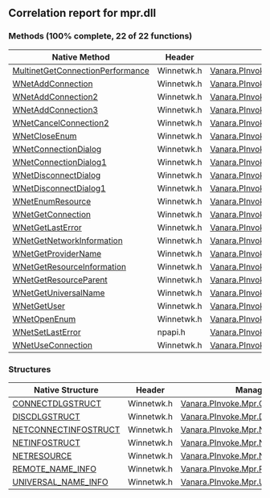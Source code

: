 ## Correlation report for mpr.dll  
### Methods (100% complete, 22 of 22 functions)  
Native Method | Header | Managed Method  
--- | --- | ---  
[MultinetGetConnectionPerformance](https://www.google.com/search?num=5&q=MultinetGetConnectionPerformanceA+site%3Adocs.microsoft.com) | Winnetwk.h | [Vanara.PInvoke.Mpr.MultinetGetConnectionPerformance](https://github.com/dahall/Vanara/search?l=C%23&q=MultinetGetConnectionPerformance)  
[WNetAddConnection](https://www.google.com/search?num=5&q=WNetAddConnectionA+site%3Adocs.microsoft.com) | Winnetwk.h | [Vanara.PInvoke.Mpr.WNetAddConnection](https://github.com/dahall/Vanara/search?l=C%23&q=WNetAddConnection)  
[WNetAddConnection2](https://www.google.com/search?num=5&q=WNetAddConnection2A+site%3Adocs.microsoft.com) | Winnetwk.h | [Vanara.PInvoke.Mpr.WNetAddConnection2](https://github.com/dahall/Vanara/search?l=C%23&q=WNetAddConnection2)  
[WNetAddConnection3](https://www.google.com/search?num=5&q=WNetAddConnection3A+site%3Adocs.microsoft.com) | Winnetwk.h | [Vanara.PInvoke.Mpr.WNetAddConnection3](https://github.com/dahall/Vanara/search?l=C%23&q=WNetAddConnection3)  
[WNetCancelConnection2](https://www.google.com/search?num=5&q=WNetCancelConnection2A+site%3Adocs.microsoft.com) | Winnetwk.h | [Vanara.PInvoke.Mpr.WNetCancelConnection2](https://github.com/dahall/Vanara/search?l=C%23&q=WNetCancelConnection2)  
[WNetCloseEnum](https://www.google.com/search?num=5&q=WNetCloseEnum+site%3Adocs.microsoft.com) | Winnetwk.h | [Vanara.PInvoke.Mpr.WNetCloseEnum](https://github.com/dahall/Vanara/search?l=C%23&q=WNetCloseEnum)  
[WNetConnectionDialog](https://www.google.com/search?num=5&q=WNetConnectionDialog+site%3Adocs.microsoft.com) | Winnetwk.h | [Vanara.PInvoke.Mpr.WNetConnectionDialog](https://github.com/dahall/Vanara/search?l=C%23&q=WNetConnectionDialog)  
[WNetConnectionDialog1](https://www.google.com/search?num=5&q=WNetConnectionDialog1A+site%3Adocs.microsoft.com) | Winnetwk.h | [Vanara.PInvoke.Mpr.WNetConnectionDialog1](https://github.com/dahall/Vanara/search?l=C%23&q=WNetConnectionDialog1)  
[WNetDisconnectDialog](https://www.google.com/search?num=5&q=WNetDisconnectDialog+site%3Adocs.microsoft.com) | Winnetwk.h | [Vanara.PInvoke.Mpr.WNetDisconnectDialog](https://github.com/dahall/Vanara/search?l=C%23&q=WNetDisconnectDialog)  
[WNetDisconnectDialog1](https://www.google.com/search?num=5&q=WNetDisconnectDialog1A+site%3Adocs.microsoft.com) | Winnetwk.h | [Vanara.PInvoke.Mpr.WNetDisconnectDialog1](https://github.com/dahall/Vanara/search?l=C%23&q=WNetDisconnectDialog1)  
[WNetEnumResource](https://www.google.com/search?num=5&q=WNetEnumResourceA+site%3Adocs.microsoft.com) | Winnetwk.h | [Vanara.PInvoke.Mpr.WNetEnumResource](https://github.com/dahall/Vanara/search?l=C%23&q=WNetEnumResource)  
[WNetGetConnection](https://www.google.com/search?num=5&q=WNetGetConnectionA+site%3Adocs.microsoft.com) | Winnetwk.h | [Vanara.PInvoke.Mpr.WNetGetConnection](https://github.com/dahall/Vanara/search?l=C%23&q=WNetGetConnection)  
[WNetGetLastError](https://www.google.com/search?num=5&q=WNetGetLastErrorA+site%3Adocs.microsoft.com) | Winnetwk.h | [Vanara.PInvoke.Mpr.WNetGetLastError](https://github.com/dahall/Vanara/search?l=C%23&q=WNetGetLastError)  
[WNetGetNetworkInformation](https://www.google.com/search?num=5&q=WNetGetNetworkInformationA+site%3Adocs.microsoft.com) | Winnetwk.h | [Vanara.PInvoke.Mpr.WNetGetNetworkInformation](https://github.com/dahall/Vanara/search?l=C%23&q=WNetGetNetworkInformation)  
[WNetGetProviderName](https://www.google.com/search?num=5&q=WNetGetProviderNameA+site%3Adocs.microsoft.com) | Winnetwk.h | [Vanara.PInvoke.Mpr.WNetGetProviderName](https://github.com/dahall/Vanara/search?l=C%23&q=WNetGetProviderName)  
[WNetGetResourceInformation](https://www.google.com/search?num=5&q=WNetGetResourceInformationA+site%3Adocs.microsoft.com) | Winnetwk.h | [Vanara.PInvoke.Mpr.WNetGetResourceInformation](https://github.com/dahall/Vanara/search?l=C%23&q=WNetGetResourceInformation)  
[WNetGetResourceParent](https://www.google.com/search?num=5&q=WNetGetResourceParentA+site%3Adocs.microsoft.com) | Winnetwk.h | [Vanara.PInvoke.Mpr.WNetGetResourceParent](https://github.com/dahall/Vanara/search?l=C%23&q=WNetGetResourceParent)  
[WNetGetUniversalName](https://www.google.com/search?num=5&q=WNetGetUniversalNameA+site%3Adocs.microsoft.com) | Winnetwk.h | [Vanara.PInvoke.Mpr.WNetGetUniversalName](https://github.com/dahall/Vanara/search?l=C%23&q=WNetGetUniversalName)  
[WNetGetUser](https://www.google.com/search?num=5&q=WNetGetUserA+site%3Adocs.microsoft.com) | Winnetwk.h | [Vanara.PInvoke.Mpr.WNetGetUser](https://github.com/dahall/Vanara/search?l=C%23&q=WNetGetUser)  
[WNetOpenEnum](https://www.google.com/search?num=5&q=WNetOpenEnumA+site%3Adocs.microsoft.com) | Winnetwk.h | [Vanara.PInvoke.Mpr.WNetOpenEnum](https://github.com/dahall/Vanara/search?l=C%23&q=WNetOpenEnum)  
[WNetSetLastError](https://www.google.com/search?num=5&q=WNetSetLastErrorA+site%3Adocs.microsoft.com) | npapi.h | [Vanara.PInvoke.Mpr.WNetSetLastError](https://github.com/dahall/Vanara/search?l=C%23&q=WNetSetLastError)  
[WNetUseConnection](https://www.google.com/search?num=5&q=WNetUseConnectionA+site%3Adocs.microsoft.com) | Winnetwk.h | [Vanara.PInvoke.Mpr.WNetUseConnection](https://github.com/dahall/Vanara/search?l=C%23&q=WNetUseConnection)  
### Structures  
Native Structure | Header | Managed Structure  
--- | --- | ---  
[CONNECTDLGSTRUCT](https://www.google.com/search?num=5&q=CONNECTDLGSTRUCT+site%3Adocs.microsoft.com) | Winnetwk.h | [Vanara.PInvoke.Mpr.CONNECTDLGSTRUCT](https://github.com/dahall/Vanara/search?l=C%23&q=CONNECTDLGSTRUCT)  
[DISCDLGSTRUCT](https://www.google.com/search?num=5&q=DISCDLGSTRUCT+site%3Adocs.microsoft.com) | Winnetwk.h | [Vanara.PInvoke.Mpr.DISCDLGSTRUCT](https://github.com/dahall/Vanara/search?l=C%23&q=DISCDLGSTRUCT)  
[NETCONNECTINFOSTRUCT](https://www.google.com/search?num=5&q=NETCONNECTINFOSTRUCT+site%3Adocs.microsoft.com) | Winnetwk.h | [Vanara.PInvoke.Mpr.NETCONNECTINFOSTRUCT](https://github.com/dahall/Vanara/search?l=C%23&q=NETCONNECTINFOSTRUCT)  
[NETINFOSTRUCT](https://www.google.com/search?num=5&q=NETINFOSTRUCT+site%3Adocs.microsoft.com) | Winnetwk.h | [Vanara.PInvoke.Mpr.NETINFOSTRUCT](https://github.com/dahall/Vanara/search?l=C%23&q=NETINFOSTRUCT)  
[NETRESOURCE](https://www.google.com/search?num=5&q=NETRESOURCE+site%3Adocs.microsoft.com) | Winnetwk.h | [Vanara.PInvoke.Mpr.NETRESOURCE](https://github.com/dahall/Vanara/search?l=C%23&q=NETRESOURCE)  
[REMOTE_NAME_INFO](https://www.google.com/search?num=5&q=REMOTE_NAME_INFO+site%3Adocs.microsoft.com) | Winnetwk.h | [Vanara.PInvoke.Mpr.REMOTE_NAME_INFO](https://github.com/dahall/Vanara/search?l=C%23&q=REMOTE_NAME_INFO)  
[UNIVERSAL_NAME_INFO](https://www.google.com/search?num=5&q=UNIVERSAL_NAME_INFO+site%3Adocs.microsoft.com) | Winnetwk.h | [Vanara.PInvoke.Mpr.UNIVERSAL_NAME_INFO](https://github.com/dahall/Vanara/search?l=C%23&q=UNIVERSAL_NAME_INFO)  
